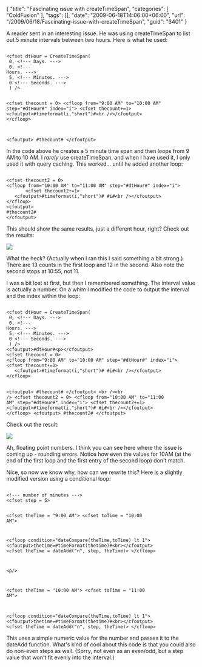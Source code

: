 {
	"title": "Fascinating issue with createTimeSpan",
	"categories": [
		"ColdFusion"
	],
	"tags": [],
	"date": "2009-06-18T14:06:00+06:00",
	"url": "/2009/06/18/Fascinating-issue-with-createTimeSpan",
	"guid": "3401"
}

A reader sent in an interesting issue. He was using createTimeSpan to list out 5 minute intervals between two hours. Here is what he used:
<!--more-->
<code>
&lt;cfset dtHour = CreateTimeSpan(
 0, &lt;!--- Days. ---&gt;
 0, &lt;!---
Hours. ---&gt;
 5, &lt;!--- Minutes. ---&gt;
 0 &lt;!--- Seconds. ---&gt;
 ) /&gt;

&lt;cfset thecount = 0&gt;
&lt;cfloop from="9:00 AM" to="10:00 AM" step="#dtHour#" index="i"&gt;
&lt;cfset thecount+=1&gt;
   &lt;cfoutput&gt;#timeformat(i,"short")#&lt;br /&gt;&lt;/cfoutput&gt;
&lt;/cfloop&gt;

&lt;cfoutput&gt;
   #thecount#
&lt;/cfoutput&gt;
</code>

In the code above he creates a 5 minute time span and then loops from 9 AM to 10 AM. I <i>rarely</i> use createTimeSpan, and when I have used it, I only used it with query caching. This worked... until he added another loop:

<code>
&lt;cfset thecount2 = 0&gt;
&lt;cfloop from="10:00 AM" to="11:00 AM" step="#dtHour#" index="i"&gt;
       &lt;cfset thecount2+=1&gt;
   &lt;cfoutput&gt;#timeformat(i,"short")# #i#&lt;br /&gt;&lt;/cfoutput&gt;
&lt;/cfloop&gt;
&lt;cfoutput&gt;
#thecount2#
&lt;/cfoutput&gt;
</code>

This should show the same results, just a different hour, right? Check out the results:

<img src="http://static.raymondcamden.com/images//Picture 330.png">

What the heck? (Actually when I ran this I said something a bit strong.) There are 13 counts in the first loop and 12 in the second. Also note the second stops at 10:55, not 11. 

I was a bit lost at first, but then I remembered something. The interval value is actually a number. On a whim I modified the code to output the interval and the index within the loop:

<code>
&lt;cfset dtHour = CreateTimeSpan(
 0, &lt;!--- Days. ---&gt;
 0, &lt;!---
Hours. ---&gt;
 5, &lt;!--- Minutes. ---&gt;
 0 &lt;!--- Seconds. ---&gt;
 ) /&gt;
&lt;cfoutput&gt;#dtHour#&lt;p&gt;&lt;/cfoutput&gt;
&lt;cfset thecount = 0&gt;
&lt;cfloop from="9:00 AM" to="10:00 AM" step="#dtHour#" index="i"&gt;
&lt;cfset thecount+=1&gt;
   &lt;cfoutput&gt;#timeformat(i,"short")# #i#&lt;br /&gt;&lt;/cfoutput&gt;
&lt;/cfloop&gt;

&lt;cfoutput&gt;
   #thecount#
&lt;/cfoutput&gt;
&lt;br /&gt;&lt;br /&gt;
&lt;cfset thecount2 = 0&gt;
&lt;cfloop from="10:00 AM" to="11:00 AM" step="#dtHour#" index="i"&gt;
       &lt;cfset thecount2+=1&gt;
   &lt;cfoutput&gt;#timeformat(i,"short")# #i#&lt;br /&gt;&lt;/cfoutput&gt;
&lt;/cfloop&gt;
&lt;cfoutput&gt;
#thecount2#
&lt;/cfoutput&gt;
</code>

Check out the result:

<img src="http://static.raymondcamden.com/images/cfjedi//Picture 414.png">

Ah, floating point numbers. I think you can see here where the issue is coming up - rounding errors. Notice how even the values for 10AM (at the end of the first loop and the first entry of the second loop) don't match. 

Nice, so now we know why, how can we rewrite this? Here is a slightly modified version using a conditional loop:

<code>
&lt;!--- number of minutes ---&gt;
&lt;cfset step = 5&gt;

&lt;cfset theTime = "9:00 AM"&gt;
&lt;cfset toTime = "10:00 AM"&gt;

&lt;cfloop condition="dateCompare(theTime,toTime) lt 1"&gt;
	&lt;cfoutput&gt;thetime=#timeFormat(thetime)#&lt;br&gt;&lt;/cfoutput&gt;
	&lt;cfset theTime = dateAdd("n", step, theTime)&gt;
&lt;/cfloop&gt;

&lt;p/&gt;

&lt;cfset theTime = "10:00 AM"&gt;
&lt;cfset toTime = "11:00 AM"&gt;

&lt;cfloop condition="dateCompare(theTime,toTime) lt 1"&gt;
	&lt;cfoutput&gt;thetime=#timeFormat(thetime)#&lt;br&gt;&lt;/cfoutput&gt;
	&lt;cfset theTime = dateAdd("n", step, theTime)&gt;
&lt;/cfloop&gt;
</code>

This uses a simple numeric value for the number and passes it to the dateAdd function. What's kind of cool about this code is that you could also do non-even steps as well. (Sorry, not even as an even/odd, but a step value that won't fit evenly into the interval.)